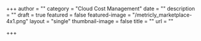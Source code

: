 +++
author = ""
category = "Cloud Cost Management"
date = ""
description = ""
draft = true
featured = false
featured-image = "/metricly_marketplace-4x1.png"
layout = "single"
thumbnail-image = false
title = ""
url = ""

+++
